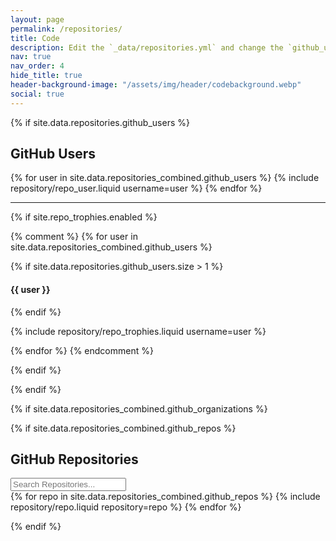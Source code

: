 ```yaml
---
layout: page
permalink: /repositories/
title: Code
description: Edit the `_data/repositories.yml` and change the `github_users`, `github_organizations`, and `github_repos` lists to include your own GitHub profile and repositories.
nav: true
nav_order: 4
hide_title: true
header-background-image: "/assets/img/header/codebackground.webp"
social: true
---
```


{% if site.data.repositories.github_users %}

## GitHub Users

<div class="repositories d-flex flex-wrap flex-row justify-content-between align-items-center">
  {% for user in site.data.repositories_combined.github_users %}
    {% include repository/repo_user.liquid username=user %}
  {% endfor %}
</div>

---

{% if site.repo_trophies.enabled %}

{% comment %}
{% for user in site.data.repositories_combined.github_users %}

{% if site.data.repositories.github_users.size > 1 %}

  <h4>{{ user }}</h4>

{% endif %}

<div class="repositories d-flex flex-wrap flex-md-row flex-column justify-content-between align-items-center">
  {% include repository/repo_trophies.liquid username=user %}
</div>

{% endfor %}
{% endcomment %}

{% endif %}

{% endif %}

{% if site.data.repositories_combined.github_organizations %}
<!--
## GitHub Organizations

<div class="repositories d-flex flex-wrap flex-md-row flex-column justify-content-between align-items-center">
  {% for org in site.data.repositories_combined.github_organizations %}
    {% include repository/repo_organization.liquid username=org %}
  {% endfor %}
</div>

---

{% if site.repo_trophies.enabled %}
{% for org in site.data.repositories_combined.github_organizations %}
{% if site.data.repositories.github_organizations.size > 1 %}

  <h4>{{ org }}</h4>
{% endif %}
  <div class="repositories d-flex flex-wrap flex-md-row flex-column justify-content-between align-items-center">
  {% include repository/repo_trophies.liquid username=org %}
  </div>

---

{% endfor %}
{% endif %}
{% endif %}
-->

{% if site.data.repositories_combined.github_repos %}

## GitHub Repositories

<!-- Search Bar -->
<div class="search-container mb-3">
  <input type="text" id="repoSearch" placeholder="Search Repositories..." onkeyup="filterRepos()">
</div>

<div class="repositories d-flex flex-wrap flex-md-row flex-column justify-content-between align-items-center" id="repoList">
  {% for repo in site.data.repositories_combined.github_repos %}
    {% include repository/repo.liquid repository=repo %}
  {% endfor %}
</div>

<script>
  function filterRepos() {
    var input, filter, repoList, repos, i, repoName;
    input = document.getElementById('repoSearch');
    filter = input.value.toLowerCase();
    repoList = document.getElementById("repoList");
    repos = repoList.getElementsByClassName('repo');

    for (i = 0; i < repos.length; i++) {
      repoName = repos[i].getAttribute('data-repo-name'); // Get the repo name from the data attribute
      if (repoName.indexOf(filter) > -1) {
        repos[i].style.display = ""; // Show the repo
      } else {
        repos[i].style.display = "none"; // Hide the repo
      }
    }
  }
</script>

{% endif %}
